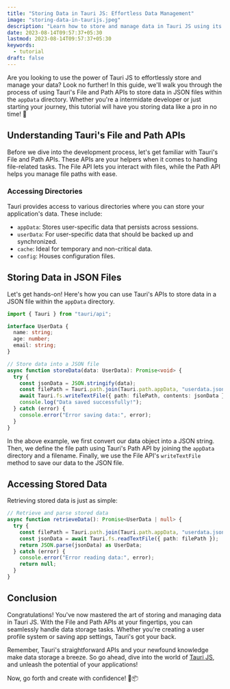 ```yaml
---
title: "Storing Data in Tauri JS: Effortless Data Management"
image: "storing-data-in-taurijs.jpeg"
description: "Learn how to store and manage data in Tauri JS using its File and Path APIs. Explore easy-to-follow steps with code examples to save data in JSON files within the appData directory"
date: 2023-08-14T09:57:37+05:30
lastmod: 2023-08-14T09:57:37+05:30
keywords:
  - tutorial
draft: false
---
```


Are you looking to use the power of Tauri JS to effortlessly store and manage your data? Look no further! In this guide, we'll walk you through the process of using Tauri's File and Path APIs to store data in JSON files within the `appData` directory. Whether you're a intermidate developer or just starting your journey, this tutorial will have you storing data like a pro in no time! 🚀

## Understanding Tauri's File and Path APIs

Before we dive into the development process, let's get familiar with Tauri's File and Path APIs. These APIs are your helpers when it comes to handling file-related tasks. The File API lets you interact with files, while the Path API helps you manage file paths with ease.

### Accessing Directories

Tauri provides access to various directories where you can store your application's data. These include:

- `appData`: Stores user-specific data that persists across sessions.
- `userData`: For user-specific data that should be backed up and synchronized.
- `cache`: Ideal for temporary and non-critical data.
- `config`: Houses configuration files.

## Storing Data in JSON Files

Let's get hands-on! Here's how you can use Tauri's APIs to store data in a JSON file within the `appData` directory.

```typescript
import { Tauri } from "tauri/api";

interface UserData {
  name: string;
  age: number;
  email: string;
}

// Store data into a JSON file
async function storeData(data: UserData): Promise<void> {
  try {
    const jsonData = JSON.stringify(data);
    const filePath = Tauri.path.join(Tauri.path.appData, "userdata.json");
    await Tauri.fs.writeTextFile({ path: filePath, contents: jsonData });
    console.log("Data saved successfully!");
  } catch (error) {
    console.error("Error saving data:", error);
  }
}
```

In the above example, we first convert our data object into a JSON string. Then, we define the file path using Tauri's Path API by joining the `appData` directory and a filename. Finally, we use the File API's `writeTextFile` method to save our data to the JSON file.

## Accessing Stored Data

Retrieving stored data is just as simple:

```typescript
// Retrieve and parse stored data
async function retrieveData(): Promise<UserData | null> {
  try {
    const filePath = Tauri.path.join(Tauri.path.appData, "userdata.json");
    const jsonData = await Tauri.fs.readTextFile({ path: filePath });
    return JSON.parse(jsonData) as UserData;
  } catch (error) {
    console.error("Error reading data:", error);
    return null;
  }
}
```

## Conclusion

Congratulations! You've now mastered the art of storing and managing data in Tauri JS. With the File and Path APIs at your fingertips, you can seamlessly handle data storage tasks. Whether you're creating a user profile system or saving app settings, Tauri's got your back.

Remember, Tauri's straightforward APIs and your newfound knowledge make data storage a breeze. So go ahead, dive into the world of [Tauri JS](https://tauri.app/v1/api/js/fs/), and unleash the potential of your applications!

Now, go forth and create with confidence! 🎉📦